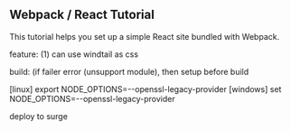 ## Webpack / React Tutorial

This tutorial helps you set up a simple React site bundled with Webpack.

feature: 
(1) can use windtail as css

build: (if failer error (unsupport module), then setup before build

[linux] export NODE_OPTIONS=--openssl-legacy-provider
[windows] set NODE_OPTIONS=--openssl-legacy-provider

deploy to surge



